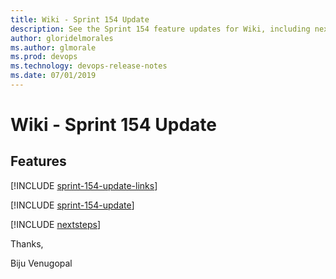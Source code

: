 ```yaml
---
title: Wiki - Sprint 154 Update
description: See the Sprint 154 feature updates for Wiki, including next steps.
author: gloridelmorales
ms.author: glmorale
ms.prod: devops
ms.technology: devops-release-notes
ms.date: 07/01/2019
---
```


# Wiki - Sprint 154 Update

## Features

[!INCLUDE [sprint-154-update-links](../_shared/wiki/sprint-154-update-links.md)]

[!INCLUDE [sprint-154-update](../_shared/wiki/sprint-154-update.md)]

[!INCLUDE [nextsteps](../_shared/nextsteps.md)]

Thanks,

Biju Venugopal
